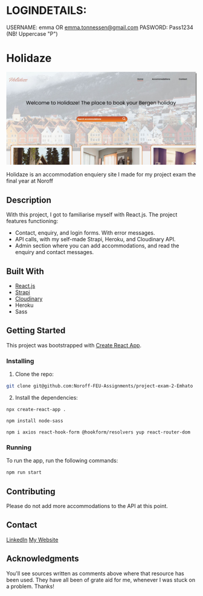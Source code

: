 # LOGINDETAILS:
USERNAME: emma OR emma.tonnessen@gmail.com
PASWORD: Pass1234 (NB! Uppercase "P")

# Holidaze

![Holidaze](/src/images/holidaze-home-desktop.JPG)

Holidaze is an accommodation enquiery site I made for my project exam the final year at Noroff

## Description

With this project, I got to familiarise myself with React.js. The project features functioning:
- Contact, enquiry, and login forms. With error messages.
- API calls, with my self-made Strapi, Heroku, and Cloudinary API.
- Admin section where you can add accommodations, and read the enquiry and contact messages.

## Built With

- [React.js](https://reactjs.org/)
- [Strapi](https://strapi.io/)
- [Cloudinary](https://cloudinary.com/)
- Heroku
- Sass

## Getting Started

This project was bootstrapped with [Create React App](https://github.com/facebook/create-react-app).

### Installing

1. Clone the repo:

```bash
git clone git@github.com:Noroff-FEU-Assignments/project-exam-2-Emhato
```

2. Install the dependencies:

```
npx create-react-app .
```
```
npm install node-sass
```
```
npm i axios react-hook-form @hookform/resolvers yup react-router-dom
```

### Running

To run the app, run the following commands:

```bash
npm run start
```

## Contributing

Please do not add more accommodations to the API at this point.

## Contact

[LinkedIn](https://www.linkedin.com/in/emma-tonnessen/)
[My Website](https://emmatonnessen.com)


## Acknowledgments

You'll see sources written as comments above where that resource has been used. They have all been of grate aid for me, whenever I was stuck on a problem. Thanks!